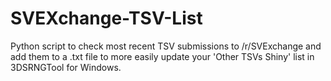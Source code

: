# SVEXchange-TSV-List
Python script to check most recent TSV submissions to /r/SVExchange and add them to a .txt file to more easily update your 'Other TSVs Shiny' list in 3DSRNGTool for Windows.
